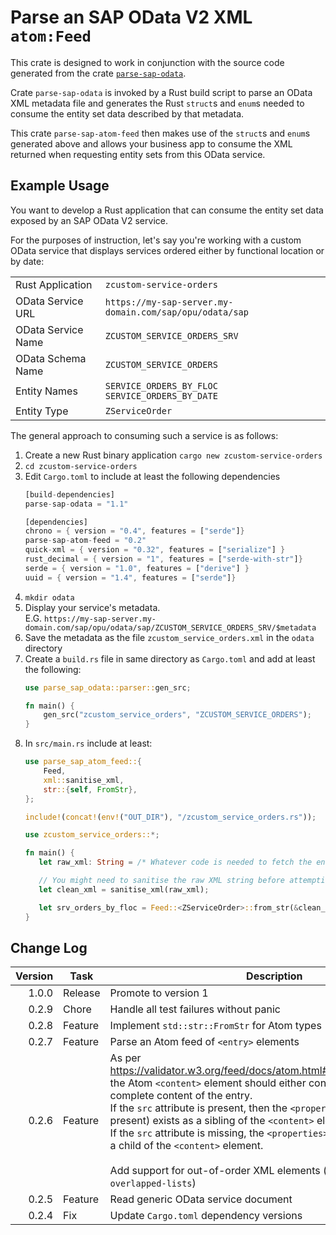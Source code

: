 # Parse an SAP OData V2 XML `atom:Feed`

This crate is designed to work in conjunction with the source code generated from the crate [`parse-sap-odata`](https://crates.io/crates/parse-sap-odata).

Crate `parse-sap-odata` is invoked by a Rust build script to parse an OData XML metadata file and generates the Rust `struct`s and `enum`s needed to consume the entity set data described by that metadata.

This crate `parse-sap-atom-feed` then makes use of the `struct`s and `enum`s generated above and allows your business app to consume the XML returned when requesting entity sets from this OData service.

## Example Usage

You want to develop a Rust application that can consume the entity set data exposed by an SAP OData V2 service.

For the purposes of instruction, let's say you're working with a custom OData service that displays services ordered either by functional location or by date:

|                    |                                                         |
|--------------------|---------------------------------------------------------|
| Rust Application   | `zcustom-service-orders`                                
| OData Service URL  | `https://my-sap-server.my-domain.com/sap/opu/odata/sap` 
| OData Service Name | `ZCUSTOM_SERVICE_ORDERS_SRV`                            
| OData Schema Name  | `ZCUSTOM_SERVICE_ORDERS`                                
| Entity Names       | `SERVICE_ORDERS_BY_FLOC`<br>`SERVICE_ORDERS_BY_DATE`    
| Entity Type        | `ZServiceOrder`                                         

The general approach to consuming such a service is as follows:

1. Create a new Rust binary application `cargo new zcustom-service-orders`
1. `cd zcustom-service-orders`
1. Edit `Cargo.toml` to include at least the following dependencies
   ```rust
   [build-dependencies]
   parse-sap-odata = "1.1"

   [dependencies]
   chrono = { version = "0.4", features = ["serde"]}
   parse-sap-atom-feed = "0.2"
   quick-xml = { version = "0.32", features = ["serialize"] }
   rust_decimal = { version = "1", features = ["serde-with-str"]}
   serde = { version = "1.0", features = ["derive"] }
   uuid = { version = "1.4", features = ["serde"]}
   ```
1. `mkdir odata`
1. Display your service's metadata.<br>
   E.G. `https://my-sap-server.my-domain.com/sap/opu/odata/sap/ZCUSTOM_SERVICE_ORDERS_SRV/$metadata`
1. Save the metadata as the file `zcustom_service_orders.xml` in the `odata` directory
1. Create a `build.rs` file in same directory as `Cargo.toml` and add at least the following:
   ```rust
   use parse_sap_odata::parser::gen_src;

   fn main() {
       gen_src("zcustom_service_orders", "ZCUSTOM_SERVICE_ORDERS");
   }
   ```
1. In `src/main.rs` include at least:
   ```rust
   use parse_sap_atom_feed::{
       Feed,
       xml::sanitise_xml,
       str::{self, FromStr},
   };

   include!(concat!(env!("OUT_DIR"), "/zcustom_service_orders.rs"));

   use zcustom_service_orders::*;

   fn main() {
      let raw_xml: String = /* Whatever code is needed to fetch the entity set data as a raw XML string */

      // You might need to sanitise the raw XML string before attempting to parse it
      let clean_xml = sanitise_xml(raw_xml);

      let srv_orders_by_floc = Feed::<ZServiceOrder>::from_str(&clean_xml);
   }
   ```

## Change Log

| Version | Task    | Description
|--:|---------|---
1.0.0 | Release | Promote to version 1
0.2.9 | Chore   | Handle all test failures without panic
0.2.8 | Feature | Implement `std::str::FromStr` for Atom types
0.2.7 | Feature | Parse an Atom feed of `<entry>` elements
0.2.6 | Feature | As per <https://validator.w3.org/feed/docs/atom.html#requiredEntryElements>, the Atom `<content>` element should either contain or link to, the complete content of the entry.<br>If the `src` attribute is present, then the `<properties>` element (if present) exists as a sibling of the `<content>` element.<br>If the `src` attribute is missing, the `<properties>` element must exist as a child of the `<content>` element.<br><br>Add support for out-of-order XML elements (quick-xml feature `overlapped-lists`)
0.2.5 | Feature | Read generic OData service document
0.2.4 | Fix     | Update `Cargo.toml` dependency versions

